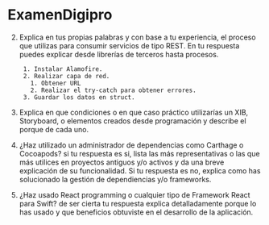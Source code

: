 # ExamenDigipro

2. Explica en tus propias palabras y con base a tu experiencia, el proceso que utilizas para consumir servicios de tipo REST. En tu respuesta puedes explicar desde librerías de terceros hasta procesos.

        1. Instalar Alamofire.
        2. Realizar capa de red.
          1. Obtener URL
          2. Realizar el try-catch para obtener errores.
        3. Guardar los datos en struct.
          
        

3. Explica en que condiciones o en que caso práctico utilizarías un XIB, Storyboard, o elementos creados desde programación y describe el porque de cada uno.

4. ¿Haz utilizado un administrador de dependencias como Carthage o Cocoapods? si tu respuesta es si, lista las más representativas o las que más utilices en proyectos antiguos y/o activos y da una breve explicación de su funcionalidad. Si tu respuesta es no, explica como has solucionado la gestión de dependiencias y/o frameworks.

5. ¿Haz usado React programming o cualquier tipo de Framework React para Swift? de ser cierta tu respuesta explica detalladamente porque lo has usado y que beneficios obtuviste en el desarrollo de la aplicación.
